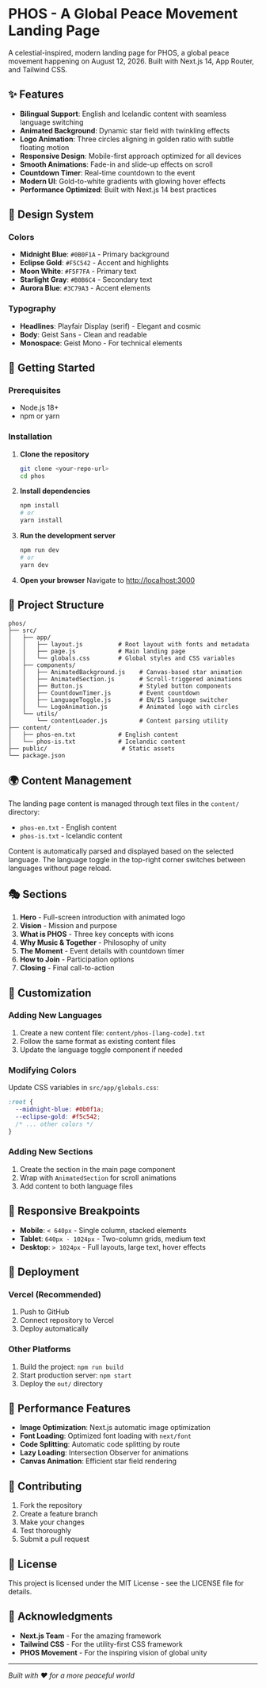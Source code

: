 # PHOS - A Global Peace Movement Landing Page

A celestial-inspired, modern landing page for PHOS, a global peace movement happening on August 12, 2026. Built with Next.js 14, App Router, and Tailwind CSS.

## ✨ Features

- **Bilingual Support**: English and Icelandic content with seamless language switching
- **Animated Background**: Dynamic star field with twinkling effects
- **Logo Animation**: Three circles aligning in golden ratio with subtle floating motion
- **Responsive Design**: Mobile-first approach optimized for all devices
- **Smooth Animations**: Fade-in and slide-up effects on scroll
- **Countdown Timer**: Real-time countdown to the event
- **Modern UI**: Gold-to-white gradients with glowing hover effects
- **Performance Optimized**: Built with Next.js 14 best practices

## 🎨 Design System

### Colors

- **Midnight Blue**: `#0B0F1A` - Primary background
- **Eclipse Gold**: `#F5C542` - Accent and highlights
- **Moon White**: `#F5F7FA` - Primary text
- **Starlight Gray**: `#B0B6C4` - Secondary text
- **Aurora Blue**: `#3C79A3` - Accent elements

### Typography

- **Headlines**: Playfair Display (serif) - Elegant and cosmic
- **Body**: Geist Sans - Clean and readable
- **Monospace**: Geist Mono - For technical elements

## 🚀 Getting Started

### Prerequisites

- Node.js 18+
- npm or yarn

### Installation

1. **Clone the repository**

   ```bash
   git clone <your-repo-url>
   cd phos
   ```

2. **Install dependencies**

   ```bash
   npm install
   # or
   yarn install
   ```

3. **Run the development server**

   ```bash
   npm run dev
   # or
   yarn dev
   ```

4. **Open your browser**
   Navigate to [http://localhost:3000](http://localhost:3000)

## 📁 Project Structure

```
phos/
├── src/
│   ├── app/
│   │   ├── layout.js          # Root layout with fonts and metadata
│   │   ├── page.js            # Main landing page
│   │   └── globals.css        # Global styles and CSS variables
│   ├── components/
│   │   ├── AnimatedBackground.js    # Canvas-based star animation
│   │   ├── AnimatedSection.js       # Scroll-triggered animations
│   │   ├── Button.js                # Styled button components
│   │   ├── CountdownTimer.js        # Event countdown
│   │   ├── LanguageToggle.js        # EN/IS language switcher
│   │   └── LogoAnimation.js         # Animated logo with circles
│   └── utils/
│       └── contentLoader.js         # Content parsing utility
├── content/
│   ├── phos-en.txt            # English content
│   └── phos-is.txt            # Icelandic content
├── public/                     # Static assets
└── package.json
```

## 🌍 Content Management

The landing page content is managed through text files in the `content/` directory:

- `phos-en.txt` - English content
- `phos-is.txt` - Icelandic content

Content is automatically parsed and displayed based on the selected language. The language toggle in the top-right corner switches between languages without page reload.

## 🎭 Sections

1. **Hero** - Full-screen introduction with animated logo
2. **Vision** - Mission and purpose
3. **What is PHOS** - Three key concepts with icons
4. **Why Music & Together** - Philosophy of unity
5. **The Moment** - Event details with countdown timer
6. **How to Join** - Participation options
7. **Closing** - Final call-to-action

## 🔧 Customization

### Adding New Languages

1. Create a new content file: `content/phos-[lang-code].txt`
2. Follow the same format as existing content files
3. Update the language toggle component if needed

### Modifying Colors

Update CSS variables in `src/app/globals.css`:

```css
:root {
  --midnight-blue: #0b0f1a;
  --eclipse-gold: #f5c542;
  /* ... other colors */
}
```

### Adding New Sections

1. Create the section in the main page component
2. Wrap with `AnimatedSection` for scroll animations
3. Add content to both language files

## 📱 Responsive Breakpoints

- **Mobile**: `< 640px` - Single column, stacked elements
- **Tablet**: `640px - 1024px` - Two-column grids, medium text
- **Desktop**: `> 1024px` - Full layouts, large text, hover effects

## 🚀 Deployment

### Vercel (Recommended)

1. Push to GitHub
2. Connect repository to Vercel
3. Deploy automatically

### Other Platforms

1. Build the project: `npm run build`
2. Start production server: `npm start`
3. Deploy the `out/` directory

## 🎯 Performance Features

- **Image Optimization**: Next.js automatic image optimization
- **Font Loading**: Optimized font loading with `next/font`
- **Code Splitting**: Automatic code splitting by route
- **Lazy Loading**: Intersection Observer for animations
- **Canvas Animation**: Efficient star field rendering

## 🤝 Contributing

1. Fork the repository
2. Create a feature branch
3. Make your changes
4. Test thoroughly
5. Submit a pull request

## 📄 License

This project is licensed under the MIT License - see the LICENSE file for details.

## 🌟 Acknowledgments

- **Next.js Team** - For the amazing framework
- **Tailwind CSS** - For the utility-first CSS framework
- **PHOS Movement** - For the inspiring vision of global unity

---

_Built with ❤️ for a more peaceful world_
